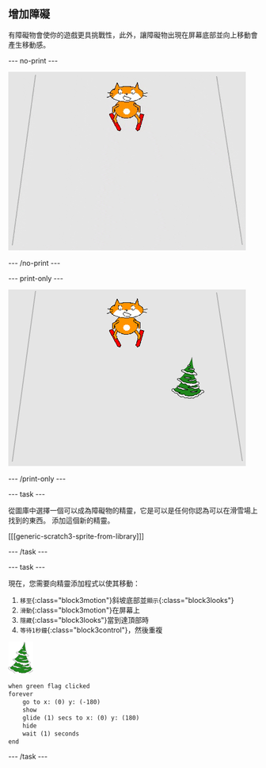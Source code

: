## 增加障礙

有障礙物會使你的遊戲更具挑戰性，此外，讓障礙物出現在屏幕底部並向上移動會產生移動感。

--- no-print ---

![障礙物](images/skier_obstacle_moving.gif)

--- /no-print ---

--- print-only ---

![障礙物](images/skier_obstacle.png)

--- /print-only ---

--- task ---

從圖庫中選擇一個可以成為障礙物的精靈，它是可以是任何你認為可以在滑雪場上找到的東西。 添加這個新的精靈。

[[[generic-scratch3-sprite-from-library]]]

--- /task ---

--- task ---

現在，您需要向精靈添加程式以使其移動：

1. `移至`{:class="block3motion"}斜坡底部並`顯示`{:class="block3looks"}
1. `滑動`{:class="block3motion"}在屏幕上
1. `隱藏`{:class="block3looks"}當到達頂部時
1. `等待1秒鐘`{:class="block3control"}，然後重複

![障礙物精靈](images/obstacle_sprite.png)

```blocks3
when green flag clicked
forever 
    go to x: (0) y: (-180)
    show
    glide (1) secs to x: (0) y: (180)
    hide
    wait (1) seconds
end
```

--- /task ---
